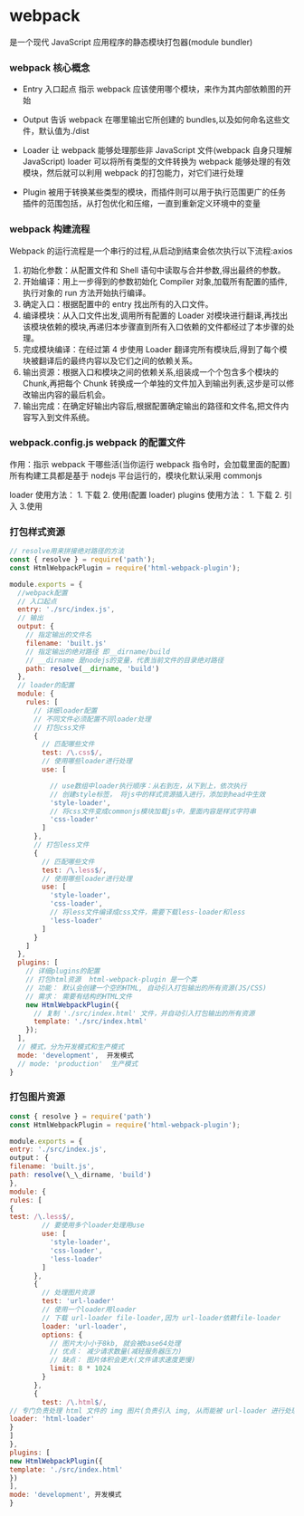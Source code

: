 # webpack

是一个现代 JavaScript 应用程序的静态模块打包器(module bundler)

### webpack 核心概念

- Entry 入口起点
  指示 webpack 应该使用哪个模块，来作为其内部依赖图的开始

- Output 告诉 webpack 在哪里输出它所创建的 bundles,以及如何命名这些文件，默认值为./dist

- Loader 让 webpack 能够处理那些非 JavaScript 文件(webpack 自身只理解 JavaScript)
  loader 可以将所有类型的文件转换为 webpack 能够处理的有效模块，然后就可以利用 webpack 的打包能力，对它们进行处理

- Plugin 被用于转换某些类型的模块，而插件则可以用于执行范围更广的任务
  插件的范围包括，从打包优化和压缩，一直到重新定义环境中的变量

### webpack 构建流程

Webpack 的运行流程是一个串行的过程,从启动到结束会依次执行以下流程:axios

1. 初始化参数：从配置文件和 Shell 语句中读取与合并参数,得出最终的参数。
2. 开始编译：用上一步得到的参数初始化 Compiler 对象,加载所有配置的插件,执行对象的 run 方法开始执行编译。
3. 确定入口：根据配置中的 entry 找出所有的入口文件。
4. 编译模块：从入口文件出发,调用所有配置的 Loader 对模块进行翻译,再找出该模块依赖的模块,再递归本步骤直到所有入口依赖的文件都经过了本步骤的处理。
5. 完成模块编译：在经过第 4 步使用 Loader 翻译完所有模块后,得到了每个模块被翻译后的最终内容以及它们之间的依赖关系。
6. 输出资源：根据入口和模块之间的依赖关系,组装成一个个包含多个模块的 Chunk,再把每个 Chunk 转换成一个单独的文件加入到输出列表,这步是可以修改输出内容的最后机会。
7. 输出完成：在确定好输出内容后,根据配置确定输出的路径和文件名,把文件内容写入到文件系统。

### webpack.config.js webpack 的配置文件

作用：指示 webpack 干哪些活(当你运行 webpack 指令时，会加载里面的配置)
所有构建工具都是基于 nodejs 平台运行的，模块化默认采用 commonjs

loader 使用方法： 1. 下载 2. 使用(配置 loader)
plugins 使用方法： 1. 下载 2. 引入 3.使用

### 打包样式资源

```js
// resolve用来拼接绝对路径的方法
const { resolve } = require('path');
const HtmlWebpackPlugin = require('html-webpack-plugin');

module.exports = {
  //webpack配置
  // 入口起点
  entry: './src/index.js',
  // 输出
  output: {
    // 指定输出的文件名
    filename: 'built.js'
    // 指定输出的绝对路径 即__dirname/build
    // __dirname 是nodejs的变量，代表当前文件的目录绝对路径
    path: resolve(__dirname, 'build')
  },
  // loader的配置
  module: {
    rules: [
      // 详细loader配置
      // 不同文件必须配置不同loader处理
      // 打包css文件
      {
        // 匹配哪些文件
        test: /\.css$/,
        // 使用哪些loader进行处理
        use: [

          // use数组中loader执行顺序：从右到左，从下到上，依次执行
          // 创建style标签， 将js中的样式资源插入进行，添加到head中生效
          'style-loader',
          // 将css文件变成commonjs模块加载js中，里面内容是样式字符串
          'css-loader'
        ]
      },
      // 打包less文件
      {
        // 匹配哪些文件
        test: /\.less$/,
        // 使用哪些loader进行处理
        use: [
          'style-loader',
          'css-loader',
          // 将less文件编译成css文件，需要下载less-loader和less
          'less-loader'
        ]
      }
    ]
  },
  plugins: [
    // 详细plugins的配置
    // 打包html资源  html-webpack-plugin 是一个类
    // 功能： 默认会创建一个空的HTML, 自动引入打包输出的所有资源(JS/CSS)
    // 需求： 需要有结构的HTML文件
    new HtmlWebpackPlugin({
      // 复制 './src/index.html' 文件，并自动引入打包输出的所有资源
      template: './src/index.html'
    });
  ],
  // 模式，分为开发模式和生产模式
  mode: 'development',  开发模式
  // mode: 'production'  生产模式
}
```

### 打包图片资源

```js
const { resolve } = require('path')
const HtmlWebpackPlugin = require('html-webpack-plugin');

module.exports = {
entry: './src/index.js',
output： {
filename: 'built.js',
path: resolve(\_\_dirname, 'build')
},
module: {
rules: [
{
test: /\.less$/,
        // 要使用多个loader处理用use
        use: [
          'style-loader',
          'css-loader',
          'less-loader'
        ]
      },
      {
        // 处理图片资源
        test: 'url-loader'
        // 使用一个loader用loader
        // 下载 url-loader file-loader,因为 url-loader依赖file-loader
        loader: 'url-loader',
        options: {
          // 图片大小小于8kb, 就会被base64处理
          // 优点： 减少请求数量(减轻服务器压力)
          // 缺点： 图片体积会更大(文件请求速度更慢)
          limit: 8 * 1024
        }
      },
      {
        test: /\.html$/,
// 专门负责处理 html 文件的 img 图片(负责引入 img, 从而能被 url-loader 进行处理)
loader: 'html-loader'
}
]
},
plugins: [
new HtmlWebpackPlugin({
template: './src/index.html'
})
],
mode: 'development', 开发模式
}
```

